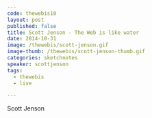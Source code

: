 ```yaml
---
code: thewebis10
layout: post
published: false
title: Scott Jenson - The Web is like water
date: 2014-10-31
image: /thewebis/scott-jenson.gif
image-thumb: /thewebis/scott-jenson-thumb.gif
categories: sketchnotes
speaker: scottjenson
tags:
  - thewebis
  - live

---
```


Scott Jenson